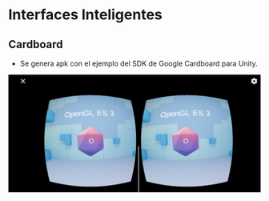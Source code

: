 # Interfaces Inteligentes
## Cardboard

- Se genera apk con el ejemplo del SDK de Google Cardboard para Unity.

![demo](demos/ej.png)
